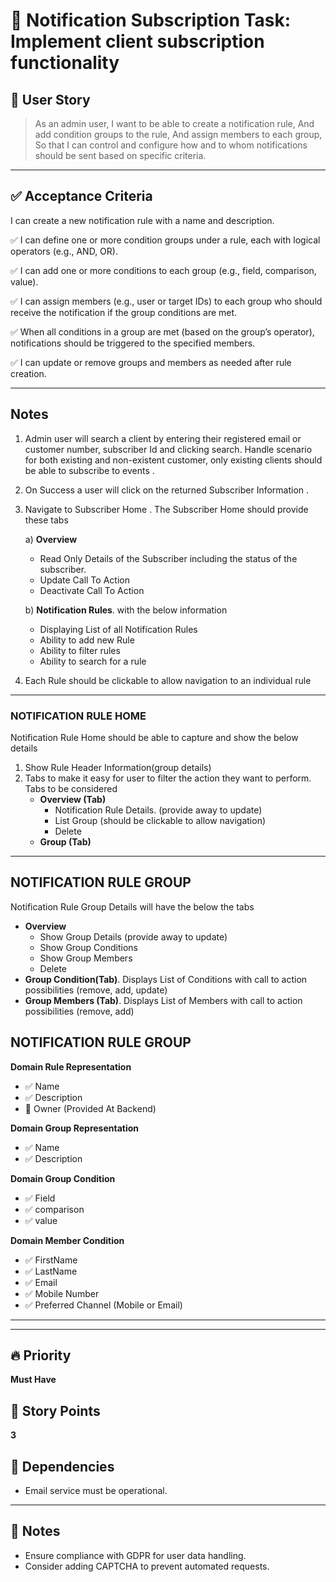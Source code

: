 # 📌 Notification Subscription Task: Implement client subscription functionality

## 🧾 User Story

> As an admin user,
I want to be able to create a notification rule,
And add condition groups to the rule,
And assign members to each group,
So that I can control and configure how and to whom notifications should be sent based on specific criteria.



---

## ✅ Acceptance Criteria
I can create a new notification rule with a name and description.

✅ I can define one or more condition groups under a rule, each with logical operators (e.g., AND, OR).

✅ I can add one or more conditions to each group (e.g., field, comparison, value).

✅ I can assign members (e.g., user or target IDs) to each group who should receive the notification if the group conditions are met.

✅ When all conditions in a group are met (based on the group’s operator), notifications should be triggered to the specified members.

✅ I can update or remove groups and members as needed after rule creation.

---
## Notes
1. Admin user will search a client by entering their registered email or customer number, subscriber Id and clicking search. Handle  scenario for both existing and non-existent customer, only existing clients should be able to subscribe to events .
2. On Success a user will click on the returned Subscriber Information .
3. Navigate to Subscriber Home . The Subscriber Home should provide these tabs
   
   a) **Overview**
      - Read Only Details of the Subscriber including the status of the subscriber.
      - Update Call To Action
      - Deactivate Call To Action
        
   b) **Notification Rules**. with the below information
    - Displaying List of all Notification Rules
    - Ability to add new Rule
    - Ability to filter rules
    - Ability to search for a rule
   
5. Each Rule should be clickable to allow navigation to an individual rule 
---

### NOTIFICATION RULE HOME
Notification Rule Home should be able to capture and show the below details
1. Show Rule Header Information(group details)
2. Tabs to make it easy for user to filter the action they want to perform. Tabs to be considered
   - **Overview (Tab)**
     - Notification Rule Details. (provide away to update)
     - List Group (should be clickable to allow navigation)
     - Delete
   - **Group (Tab)**

---

## NOTIFICATION RULE GROUP

Notification Rule  Group Details will have the below the tabs
   - **Overview**
      - Show Group Details (provide away to update)
      - Show Group Conditions
      - Show Group Members
      - Delete
   - **Group Condition(Tab)**. Displays List of Conditions with call to action possibilities (remove, add, update)
   - **Group Members (Tab)**. Displays List of Members with call to action possibilities (remove, add)


## NOTIFICATION RULE GROUP

**Domain Rule Representation**
- ✅ Name
- ✅ Description
- 🧠 Owner (Provided At Backend)


**Domain Group Representation**
   - ✅ Name 
   - ✅ Description

**Domain Group Condition**
- ✅ Field
- ✅ comparison
- ✅ value

**Domain Member Condition**
- ✅ FirstName
- ✅ LastName
- ✅ Email
- ✅ Mobile Number
- ✅ Preferred Channel (Mobile or Email)

---



---

## 🔥 Priority

**Must Have**

## 🎯 Story Points

**3**

## 🔗 Dependencies

- Email service must be operational.

---

## 📝 Notes

- Ensure compliance with GDPR for user data handling.
- Consider adding CAPTCHA to prevent automated requests.

